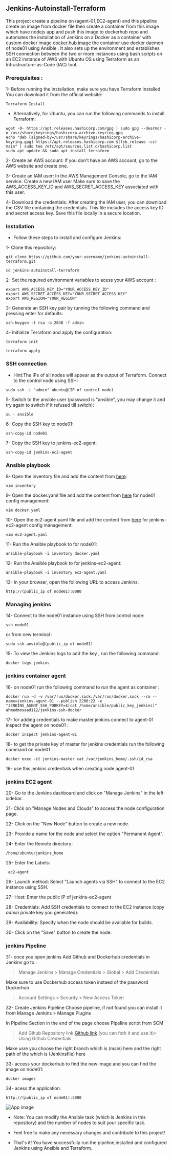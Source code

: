 ## Jenkins-Autoinstall-Terraform
This project create a pipeline on (agent-01,EC2-agent) and this pipeline create an image from docker file then create a container from this image which have nodejs app and push this image to dockerhub repo and automates the installation of Jenkins on a Docker as a container with custom docker image [docker hub image](https://hub.docker.com/layers/ahmedmosaad112/jenkins-with-docker/lts/images/sha256-7cc22cc5963a17e970a2bb2282e24316c728fd4a81798161678862397630f779?context=repo) the container use docker daemon of node01 using Ansible . It also sets up the environment and establishes SSH connection between the two or more instances using bash scripts on an EC2 instance of AWS with Ubuntu OS using Terraform as an Infrastructure-as-Code (IAC) tool.  
### Prerequisites :
1- Before running the installation, make sure you have Terraform installed. You can download it from the official website: 
```
Terraform Install
```

- Alternatively, for Ubuntu, you can run the following commands to install Terraform:
```
wget -O- https://apt.releases.hashicorp.com/gpg | sudo gpg --dearmor -o /usr/share/keyrings/hashicorp-archive-keyring.gpg
echo "deb [signed-by=/usr/share/keyrings/hashicorp-archive-keyring.gpg] https://apt.releases.hashicorp.com $(lsb_release -cs) main" | sudo tee /etc/apt/sources.list.d/hashicorp.list
sudo apt update && sudo apt install terraform
```
2- Create an AWS account: If you don't have an AWS account, go to the AWS website and create one.

3- Create an IAM user: In the AWS Management Console, go to the IAM service. Create a new IAM user Make sure to save the AWS_ACCESS_KEY_ID and AWS_SECRET_ACCESS_KEY associated with this user.

4- Download the credentials: After creating the IAM user, you can download the CSV file containing the credentials. This file includes the access key ID and secret access key. Save this file locally in a secure location.

### Installation 
- Follow these steps to install and configure Jenkins:

1- Clone this repository:
```
git clone https://github.com/your-username/jenkins-autoinstall-terraform.git
```
```
cd jenkins-autoinstall-terraform
```
2- Set the required environment variables to acess your AWS account :
```
export AWS_ACCESS_KEY_ID="YOUR_ACCESS_KEY_ID"
export AWS_SECRET_ACCESS_KEY="YOUR_SECRET_ACCESS_KEY"
export AWS_REGION="YOUR_REGION"
```
3- Generate an SSH key pair by running the following command and pressing enter for defaults:
```
ssh-keygen -t rsa -b 2048 -f admin
```
4- Initialize Terraform and apply the configuration:
```
terraform init
```
```
terraform apply
```
### SSH connection 
 - Hint:The IPs of all nodes will appear as the output of Terraform. Connect to the control node using SSH:
```
sudo ssh -i "admin" ubuntu@(IP of control node)
```
5- Switch to the ansible user 
(password is "ansible", you may change it and try again to switch if it refused till switch):
```
su - ansible
```
6- Copy the SSH key to node01:
```
ssh-copy-id node01
```
7- Copy the SSH key to jenkins-ec2-agent:
```
ssh-copy-id jenkins-ec2-agent
```
### Ansible playbook
8- Open the inventory file and add the content from [here](inventory):
```
vim inventory
```
9- Open the docker.yaml file and add the content from [here](docker-jenkins.yaml) for node01 config management:
```
vim docker.yaml
```
10- Open the ec2-agent.yaml file and add the content from [here](ec2-agent.yaml) for jenkins-ec2-agent config management:
```
vim ec2-agent.yaml
```
11- Run the Ansible playbook to for node01:
```
ansible-playbook -i inventory docker.yaml
```
12- Run the Ansible playbook to for jenkins-ec2-agent:
```
ansible-playbook -i inventory ec2-agent.yaml
```
13- In your browser, open the following URL to access Jenkins:
```
http://(public_ip of node01):8080
```
### Managing jenkins
14- Connect to the node01 instance using SSH from control node:
```
ssh node01
```
or from new terminal :
```
sudo ssh ansible@(public_ip of node01)
```
15- To view the Jenkins logs to add the key , run the following command:
```
docker logs jenkins
```
### jenkins container agent 
16- on node01 run the following command to run the agent as container :
```
docker run -d -v /var/run/docker.sock:/var/run/docker.sock --rm --name=jenkins-agent-01 --publish 2200:22 -e "JENKINS_AGENT_SSH_PUBKEY=$(cat /home/ansible/public_key_jenkins)" ahmedmosaad112/jenkins-ssh-docker
```
17- for adding credentials to make master jenkins connect to agent-01 inspect the agent on node01 :
```
docker inspect jenkins-agent-01
```
18- to get the private key of master for jenkins credentials run the following command on node01 :
```
docker exec -it jenkins-master cat /var/jenkins_home/.ssh/id_rsa
```
19- use this jenkins credentials when creating node agent-01
### jenkins EC2 agent 

20- Go to the Jenkins dashboard and click on "Manage Jenkins" in the left sidebar.

21- Click on "Manage Nodes and Clouds" to access the node configuration page.

22- Click on the "New Node" button to create a new node.

23- Provide a name for the node and select the option "Permanent Agent".

24- Enter the Remote directory:
```
/home/ubuntu/jenkins_home
```
25- Enter the Labels: 
```
 ec2-agent
 ```
26- Launch method: Select "Launch agents via SSH" to connect to the EC2 instance using SSH.

27- Host: Enter the public IP of jenkins-ec2-agent

28- Credentials: Add SSH credentials to connect to the EC2 instance (copy *admin* private key you generated):

29- Availability: Specify when the node should be available for builds.

30- Click on the "Save" button to create the node.

### jenkins Pipeline
31- once you open jenkins Add Github and Dockerhub credentials in Jenkins go to :
> Manage Jenkins > Manage Credentials > Global > Add Credentials

Make sure to use Dockerhub access token instaed of the password Dockerhub 
> Account Settings > Security > New Access Token

32- Create Jenkins Pipeline
Choose pipeline, if not found you can install it from Manage Jenkins > Manage Plugins

In Pipeline Section in the end of the page choose Pipeline script from SCM
> Add Gihub Repository link [Github link](https://github.com/AHMEDMOSSAD29/jenkins-autoinstall-terraform.git) (you can fork it and use it)> Using Github Credentials

Make usre you choose the right branch which is (main) here and the right path of the which is (Jenkinsfile) here

33- access your dockerhub to find the new image and you can find the image on node01:
```
docker images
```
34- acess the application:
```
http://(public_ip of node01):3000
```
![App image](jenkins-images/App.png)

- Note: You can modify the Ansible task (which is Jenkins in this repository) and the number of nodes to suit your specific task.

- Feel free to make any necessary changes and contribute to this project!

- That's it! You have successfully run the pipeline,installed and configured Jenkins using Ansible and Terraform.
